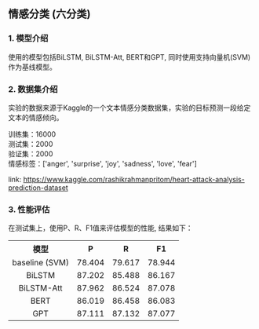 ## 情感分类 (六分类)
### 1. 模型介绍
使用的模型包括BiLSTM, BiLSTM-Att, BERT和GPT, 同时使用支持向量机(SVM)作为基线模型。

### 2. 数据集介绍
实验的数据来源于Kaggle的一个文本情感分类数据集，实验的目标预测一段给定文本的情感倾向。 

训练集：16000  
测试集：2000  
验证集：2000  
情感标签：['anger', 'surprise', 'joy', 'sadness', 'love', 'fear'] 

link: <a href="https://www.kaggle.com/rashikrahmanpritom/heart-attack-analysis-prediction-dataset">https://www.kaggle.com/rashikrahmanpritom/heart-attack-analysis-prediction-dataset</a>

### 3. 性能评估
在测试集上，使用P、R、F1值来评估模型的性能, 结果如下：  

<table>
    <tr>
        <th align='center'>模型</th> 
        <th align='center'>P</th> 
        <th align='center'>R</th> 
        <th align='center'>F1</th> 
    </tr>
  <tr>
        <td align='center'>baseline (SVM)</td>
        <td align='center'>78.404</td> 
        <td align='center'>79.617</td> 
        <td align='center'>78.944</td>    
    </tr>
    <tr>
        <td align='center'>BiLSTM</td>
        <td align='center'>87.202</td> 
        <td align='center'>85.488</td> 
        <td align='center'>86.167</td>    
    </tr>
     <tr>
          <td align='center'>BiLSTM-Att</td>
          <td align='center'>87.962</td> 
          <td align='center'>86.524</td>    
          <td align='center'>87.078</td>
      </tr>
    <tr>
          <td align='center'>BERT</td>
          <td align='center'>86.019</td> 
          <td align='center'>86.458</td>    
          <td align='center'>86.083</td>
      </tr>
        <tr>
          <td align='center'>GPT</td>
          <td align='center'>87.111</td> 
          <td align='center'>87.132</td>    
          <td align='center'>87.077</td>
      </tr>
</table>
